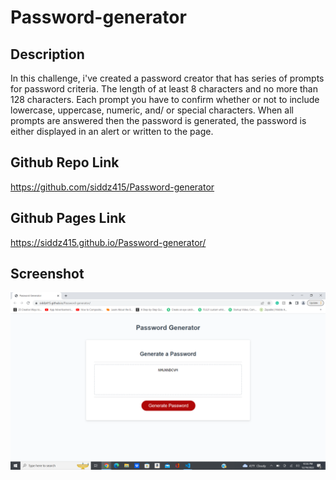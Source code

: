# Password-generator


## Description
In this challenge, i've created a password creator that has series of prompts for password criteria. The length of at least 8 characters and no more than 128 characters. Each prompt you have to confirm whether or not to include lowercase, uppercase, numeric, and/ or special characters. When all prompts are answered then the password is generated, the password is either displayed in an alert or written to the page.


## Github Repo Link
https://github.com/siddz415/Password-generator

## Github Pages Link
https://siddz415.github.io/Password-generator/

## Screenshot
![Screenshot of the Site](./pass.png?raw=true) 